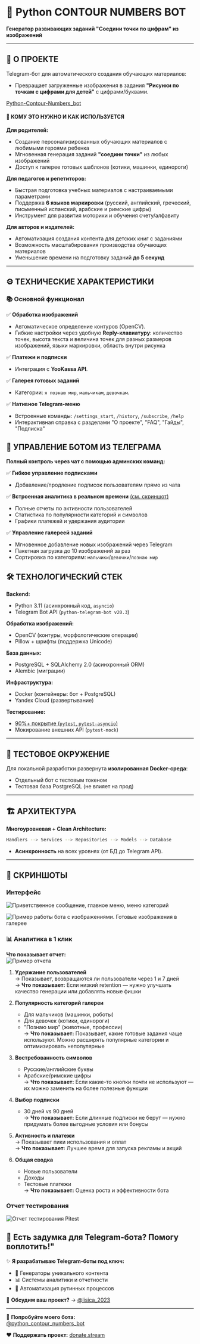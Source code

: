 # 🎨 Python CONTOUR NUMBERS BOT  
**Генератор развивающих заданий "Соедини точки по цифрам" из изображений**  

---

## 📌 О ПРОЕКТЕ  
Telegram-бот для автоматического создания обучающих материалов:  
- Превращает загруженные изображения в задания **"Рисунки по точкам с цифрами для детей"** с цифрами/буквами.  

[Python-Contour-Numbers_bot](https://t.me/ContourNumbersBot)  

#### 🎯 КОМУ ЭТО НУЖНО И КАК ИСПОЛЬЗУЕТСЯ ####

**Для родителей:**  
- Создание персонализированных обучающих материалов с любимыми героями ребенка  
- Мгновенная генерация заданий **"соедини точки"** из любых изображений  
- Доступ к галерее готовых шаблонов (котики, машинки, единороги)  

**Для педагогов и репетиторов:**  
- Быстрая подготовка учебных материалов с настраиваемыми параметрами  
- Поддержка **6 языков маркировки** (русский, английский, греческий, письменный испанский, арабские и римские цифры)  
- Инструмент для развития моторики и обучения счету/алфавиту  

**Для авторов и издателей:**  
- Автоматизация создания контента для детских книг с заданиями
- Возможность масштабирования производства обучающих материалов  
- Уменьшение времени на подготовку заданий **до 5 секунд**  

---

## ⚙️ ТЕХНИЧЕСКИЕ ХАРАКТЕРИСТИКИ  

### 📚 Основной функционал  
✅ **Обработка изображений**  
- Автоматическое определение контуров (OpenCV).  
- Гибкие настройки через удобную **Reply-клавиатуру**: количество точек, высота текста и величина точек для разных размеров изображений, языки маркировки, область внутри рисунка 

✅ **Платежи и подписки**  
- Интеграция с **YooKassa API**.  

✅ **Галерея готовых заданий**  
- Категории: `я познаю мир`, `мальчикам`, `девочкам`.  

✅ **Нативное Telegram-меню**  
- Встроенные команды: `/settings_start`, `/history`, `/subscribe`, `/help`  
- Интерактивная справка с разделами "О проекте", "FAQ", "Гайды", "Подписка"
 
## **📱 УПРАВЛЕНИЕ БОТОМ ИЗ ТЕЛЕГРАМА**  
**Полный контроль через чат с помощью админских команд:**  

✅ **Гибкое управление подписками**  
- Добавление/продление подписок пользователям прямо из чата

✅ **Встроенная аналитика в реальном времени** [(см. скриншот)](https://i.imgur.com/ваше_изображение.jpg)  
- Полные отчеты по активности пользователей  
- Статистика по популярности категорий и символов  
- Графики платежей и удержания аудитории  

✅ **Управление галереей заданий**  
- Мгновенное добавление новых изображений через Telegram  
- Пакетная загрузка до 10 изображений за раз  
- Сортировка по категориям: `мальчики`/`девочки`/`познаю мир`  


## 🛠 ТЕХНОЛОГИЧЕСКИЙ СТЕК  
**Backend:**  
- Python 3.11 (асинхронный код, `asyncio`)  
- Telegram Bot API (`python-telegram-bot v20.3`)  

**Обработка изображений:**  
- OpenCV (контуры, морфологические операции)  
- Pillow + шрифты (поддержка Unicode)  

**База данных:**  
- PostgreSQL + SQLAlchemy 2.0 (асинхронный ORM)  
- Alembic (миграции)  

**Инфраструктура:**  
- Docker (контейнеры: бот + PostgreSQL)  
- Yandex Cloud (развертывание)  

**Тестирование:**  
- [90%+ покрытие (`pytest`, `pytest-asyncio`)](./assets/doker_test.jpg) 
- Мокирование внешних API (`pytest-mock`)  

---

## 🐳 ТЕСТОВОЕ ОКРУЖЕНИЕ  
Для локальной разработки развернута **изолированная Docker-среда**:  
- Отдельный бот с тестовым токеном  
- Тестовая база PostgreSQL (не влияет на прод)  

---

## 🏗 АРХИТЕКТУРА  
**Многоуровневая + Clean Architecture:**  
```bash
Handlers --> Services --> Repositories --> Models --> Database
```  
- **Асинхронность** на всех уровнях (от БД до Telegram API).  
---

## 📸 СКРИНШОТЫ

### Интерфейс

![Приветственное сообщение, главное меню, меню категорий](https://github.com/Lisica050521/Python-Contour-Numbers_bot/blob/master/assets/interface2.jpg)

![Пример работы бота с изображениями. Готовые изображения в галерее](https://github.com/Lisica050521/Python-Contour-Numbers_bot/blob/master/assets/interface2.jpg)

### 📊 Аналитика в 1 клик  

**Что показывает отчет:**  
![Пример отчета](https://github.com/Lisica050521/Python-Contour-Numbers_bot/blob/master/assets/analitika.jpg)

1. **Удержание пользователей**  
   → Показывает, возвращаются ли пользователи через 1 и 7 дней  
   → **Что показывает:** Если низкий retention — нужно улучшать качество генерации или добавлять новые фишки  

2. **Популярность категорий галереи**  
   - Для мальчиков (машинки, роботы)  
   - Для девочек (котики, единороги)  
   - "Познаю мир" (животные, профессии)  
   → **Что показывает:** Показывает, какие готовые задания чаще используют. Можно расширять популярные категории и оптимизировать непопулярные

3. **Востребованность символов**  
   - Русские/английские буквы  
   - Арабские/римские цифры  
   → **Что показывает:** Если какие-то кнопки почти не используют — их можно заменить на более полезные функции  

4. **Выбор подписки**  
   - 30 дней vs 90 дней  
   → **Что показывает:** Если длинные подписки не берут — нужно придумать более выгодные условия или бонусы  

5. **Активность и платежи**  
   → Показывает пики использования и оплат  
   → **Что показывает:** Лучшее время для запуска рекламы и акций  

6. **Общая сводка**  
   - Новые пользователи  
   - Доходы  
   - Тестовые платежи  
   → **Что показывает:** Оценка роста и эффективности бота  

### Отчет тестирования
![Отчет тестирования Pitest](https://github.com/Lisica050521/Python-Contour-Numbers_bot/blob/master/assets/doker_test.jpg)

## 🤖 Есть задумка для Telegram-бота? Помогу воплотить!"

✨ **Я разрабатываю Telegram-боты под ключ:**  
- 🎨 Генераторы уникального контента  
- 📊 Системы аналитики и отчетности  
- 🤖 Автоматизация рутинных процессов  

💬 **Обсудим ваш проект?** → [@lisica_2023](https://t.me/lisica_2023)  

---

🚀 **Попробуйте моего бота:**  
[@python_contour_numbers_bot](https://t.me/python_contour_numbers_bot)  

❤️ **Поддержать проект:** [donate.stream](https://donate.stream/donate_67fa327209b19)  
